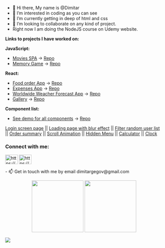 - 👋 Hi there, My name is @Dimitar
- 👀 I’m interested in coding as you can see
- 🌱 I’m currently getting in deep of html and css
- 💞️ I’m looking to collaborate on any kind of project.
- Right now I am doing the NodeJS course on Udemy website.

**Links to projects I have worked on:**

**JavaScript:**
- [Movies SPA](https://movies-spa.dimitargegov.com/) -> [Repo](https://github.com/MitkoDG/movie-spa)
- [Memory Game](https://memory-game.dimitargegov.com/) -> [Repo](https://github.com/MitkoDG/memory-game)

**React:**
- [Food order App](http://food.dimitargegov.com/) -> [Repo](https://github.com/MitkoDG/react/tree/main/food-order-app)
- [Expenses App](http://expenses.dimitargegov.com/) -> [Repo](https://github.com/MitkoDG/ddg-todo-react-app)
- [Worldwide Weacher Forecast App](https://weather.dimitargegov.com/) -> [Repo](https://github.com/MitkoDG/ddg-weather-forecast)
- [Gallery](https://admolite.dimitargegov.com/) -> [Repo](https://github.com/MitkoDG/react-test-app)

**Component list:**
- [See demo for all components](https://components.dimitargegov.com/) -> [Repo](https://github.com/MitkoDG/components-collection)

[Login screen page](https://components.dimitargegov.com/login-screen-errors/index.html) || [Loading page with blur effect](https://components.dimitargegov.com/fade-to-clear-loading-screen/index.html) || [Filter random user list](https://components.dimitargegov.com/user-filter/index.html) || [Order summary](https://components.dimitargegov.com/order-summary/index.html) || [Scroll Animation](https://components.dimitargegov.com/scroll-animation/index.html) || [Hidden Menu](https://components.dimitargegov.com/hidden-navigation/index.html) || [Calculator](https://components.dimitargegov.com/calculator/index.html) || [Clock](https://components.dimitargegov.com/clock/index.html)

<h3 align="left">Connect with me:</h3>
<p align="left">
<a href="https://www.facebook.com/RaTiMiD/" target="blank"><img align="center" src="https://raw.githubusercontent.com/rahuldkjain/github-profile-readme-generator/master/src/images/icons/Social/facebook.svg" alt="https://www.facebook.com/RaTiMiD/" height="30" width="40" /></a>
<a href="https://www.linkedin.com/in/dimitargegov/" target="blank"><img align="center" src="https://raw.githubusercontent.com/rahuldkjain/github-profile-readme-generator/master/src/images/icons/Social/linked-in-alt.svg" alt="https://www.linkedin.com/in/dimitargegov/" height="30" width="40" /></a>
</p>
- 📫 Get in touch with me by email dimitargegov@gmail.com

<p align="center">
<img src="http://github-readme-streak-stats.herokuapp.com?user=mitkodg&hide_border=true&date_format=j%20M%5B%20Y%5D" height="165px"/>
<img src=https://github-readme-stats.vercel.app/api/top-langs/?username=mitkodg&layout=compact " height="165px"/>
</p>
<p align="left"> <img src="https://komarev.com/ghpvc/?username=mitkodg&color=lightgrey&style=flat height="25px"/> </p>
